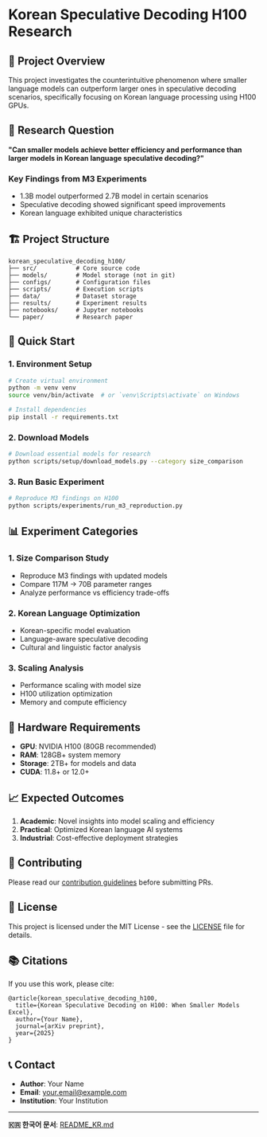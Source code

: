# Korean Speculative Decoding H100 Research

## 🎯 Project Overview

This project investigates the counterintuitive phenomenon where smaller language models can outperform larger ones in speculative decoding scenarios, specifically focusing on Korean language processing using H100 GPUs.

## 🔬 Research Question

**"Can smaller models achieve better efficiency and performance than larger models in Korean language speculative decoding?"**

### Key Findings from M3 Experiments
- 1.3B model outperformed 2.7B model in certain scenarios
- Speculative decoding showed significant speed improvements
- Korean language exhibited unique characteristics

## 🏗️ Project Structure

```
korean_speculative_decoding_h100/
├── src/           # Core source code
├── models/        # Model storage (not in git)
├── configs/       # Configuration files
├── scripts/       # Execution scripts
├── data/          # Dataset storage
├── results/       # Experiment results
├── notebooks/     # Jupyter notebooks
└── paper/         # Research paper
```

## 🚀 Quick Start

### 1. Environment Setup
```bash
# Create virtual environment
python -m venv venv
source venv/bin/activate  # or `venv\Scripts\activate` on Windows

# Install dependencies
pip install -r requirements.txt
```

### 2. Download Models
```bash
# Download essential models for research
python scripts/setup/download_models.py --category size_comparison
```

### 3. Run Basic Experiment
```bash
# Reproduce M3 findings on H100
python scripts/experiments/run_m3_reproduction.py
```

## 📊 Experiment Categories

### 1. Size Comparison Study
- Reproduce M3 findings with updated models
- Compare 117M → 70B parameter ranges
- Analyze performance vs efficiency trade-offs

### 2. Korean Language Optimization
- Korean-specific model evaluation
- Language-aware speculative decoding
- Cultural and linguistic factor analysis

### 3. Scaling Analysis
- Performance scaling with model size
- H100 utilization optimization
- Memory and compute efficiency

## 🔧 Hardware Requirements

- **GPU**: NVIDIA H100 (80GB recommended)
- **RAM**: 128GB+ system memory
- **Storage**: 2TB+ for models and data
- **CUDA**: 11.8+ or 12.0+

## 📈 Expected Outcomes

1. **Academic**: Novel insights into model scaling and efficiency
2. **Practical**: Optimized Korean language AI systems
3. **Industrial**: Cost-effective deployment strategies

## 🤝 Contributing

Please read our [contribution guidelines](docs/CONTRIBUTING.md) before submitting PRs.

## 📄 License

This project is licensed under the MIT License - see the [LICENSE](LICENSE) file for details.

## 📚 Citations

If you use this work, please cite:
```
@article{korean_speculative_decoding_h100,
  title={Korean Speculative Decoding on H100: When Smaller Models Excel},
  author={Your Name},
  journal={arXiv preprint},
  year={2025}
}
```

## 📞 Contact

- **Author**: Your Name
- **Email**: your.email@example.com
- **Institution**: Your Institution

---

**🇰🇷 한국어 문서**: [README_KR.md](docs/README_KR.md)
